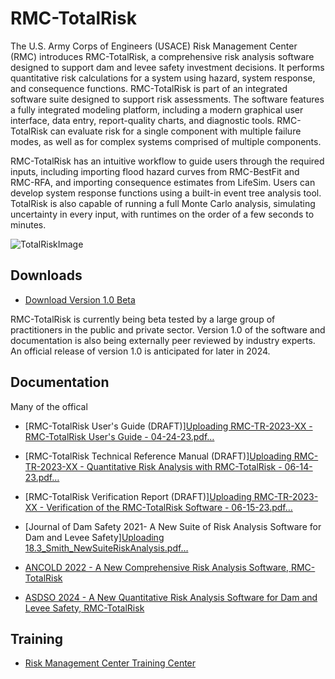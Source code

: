 # RMC-TotalRisk
The U.S. Army Corps of Engineers (USACE) Risk Management Center (RMC) introduces RMC-TotalRisk, a comprehensive risk analysis software designed to support dam and levee safety investment decisions. It performs quantitative risk calculations for a system using hazard, system response, and consequence functions. RMC-TotalRisk is part of an integrated software suite designed to support risk assessments. The software features a fully integrated modeling platform, including a modern graphical user interface, data entry, report-quality charts, and diagnostic tools. RMC-TotalRisk can evaluate risk for a single component with multiple failure modes, as well as for complex systems comprised of multiple components.

RMC-TotalRisk has an intuitive workflow to guide users through the required inputs, including importing flood hazard curves from RMC-BestFit and RMC-RFA, and importing consequence estimates from LifeSim. Users can develop system response functions using a built-in event tree analysis tool. TotalRisk is also capable of running a full Monte Carlo analysis, simulating uncertainty in every input, with runtimes on the order of a few seconds to minutes.

![TotalRiskImage](https://user-images.githubusercontent.com/123974306/234911340-fa753eda-8796-46e5-8602-09685c002d92.png)

## Downloads
* [Download Version 1.0 Beta](https://github.com/USArmy-Corps-of-Engineers-RMC/RMC-TotalRisk/blob/2da62750ccebc76b481c1d635ad38b8b3423501f/RMC-TotalRisk_Beta_3-9-2024.zip)

RMC-TotalRisk is currently being beta tested by a large group of practitioners in the public and private sector. Version 1.0 of the software and documentation is also being externally peer reviewed by industry experts. An official release of version 1.0 is anticipated for later in 2024. 

## Documentation
Many of the offical 
* [RMC-TotalRisk User's Guide (DRAFT)][Uploading RMC-TR-2023-XX - RMC-TotalRisk User's Guide - 04-24-23.pdf…]()
* [RMC-TotalRisk Technical Reference Manual (DRAFT)][Uploading RMC-TR-2023-XX - Quantitative Risk Analysis with RMC-TotalRisk - 06-14-23.pdf…]()
* [RMC-TotalRisk Verification Report (DRAFT)][Uploading RMC-TR-2023-XX - Verification of the RMC-TotalRisk Software - 06-15-23.pdf…]()

* [Journal of Dam Safety 2021- A New Suite of Risk Analysis Software for Dam and Levee Safety][Uploading 18.3_Smith_NewSuiteRiskAnalysis.pdf…]()
* [ANCOLD 2022 - A New Comprehensive Risk Analysis Software, RMC-TotalRisk](https://github.com/user-attachments/files/17684796/ANCOLD.-.2022.-.A.new.comprehensive.risk.analysis.software.RMC-TotalRisk.pdf)
* [ASDSO 2024 - A New Quantitative Risk Analysis Software for Dam and Levee Safety, RMC-TotalRisk](https://github.com/user-attachments/files/17684807/ASDSO.-.2024.-.New.Quantitative.Risk.Analysis.Software.RMC-TotalRisk.pdf)



## Training
* [Risk Management Center Training Center](https://www.rmc.usace.army.mil/Training/)
